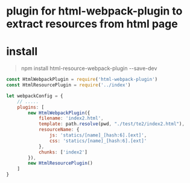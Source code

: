 # plugin for html-webpack-plugin to extract resources from html page

# install 
> npm install html-resource-webpack-plugin --save-dev


```javascript
const HtmlWebpackPlugin = require('html-webpack-plugin')
const HtmlResourcePlugin = require('../index')

let webpackConfig = {
    // .....
    plugins: [
        new HtmlWebpackPlugin({
            filename: 'index2.html',
            template: path.resolve(pwd, "./test/te2/index2.html"),
            resourceName: {
                js: 'statics/[name]_[hash:6].[ext]',
                css: 'statics/[name]_[hash:6].[ext]'
            },
            chunks: ['index2']
        }),
        new HtmlResourcePlugin()
    ]
}

```